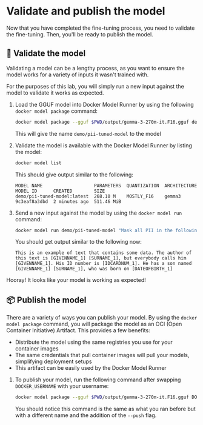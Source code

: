 # Validate and publish the model

Now that you have completed the fine-tuning process, you need to validate the fine-tuning. Then, you'll be ready to publish the model.


## 🧪 Validate the model

Validating a model can be a lengthy process, as you want to ensure the model works for a variety of inputs it wasn't trained with.

For the purposes of this lab, you will simply run a new input against the model to validate it works as expected.

1. Load the GGUF model into Docker Model Runner by using the following `docker model package` command:

    ```bash
    docker model package --gguf $PWD/output/gemma-3-270m-it.F16.gguf demo/pii-tuned-model
    ```

    This will give the name `demo/pii-tuned-model` to the model

2. Validate the model is available with the Docker Model Runner by listing the model:

    ```bash
    docker model list
    ```

    This should give output similar to the following:

    ```plaintext no-copy-button
    MODEL NAME                   PARAMETERS  QUANTIZATION  ARCHITECTURE  MODEL ID      CREATED        SIZE       
    demo/pii-tuned-model:latest  268.10 M    MOSTLY_F16    gemma3        9c3eaf8a3dbd  2 minutes ago  511.46 MiB 
    ```

3. Send a new input against the model by using the `docker model run` command:

    ```bash
    docker model run demo/pii-tuned-model "Mask all PII in the following text. Replace each entity with the exact UPPERCASE label in square brackets (e.g., [PERSON], [EMAIL], [PHONE], [USERNAME], [ADDRESS], [CREDIT_CARD], [TIME], etc.). Preserve all non-PII text, whitespace, ' ' and punctuation exactly. Return ONLY the redacted text. Text: This is an example of text that contains some data. The author of this text is Ignacio López Luna, but everybody calls him Ignasi. His ID number is 123456789. He has a son named Arnau López, who was born on 21-07-2021"
    ```

    You should get output similar to the following now:

    ```plaintext no-copy-button
    This is an example of text that contains some data. The author of this text is [GIVENNAME_1] [SURNAME_1], but everybody calls him [GIVENNAME_1]. His ID number is [IDCARDNUM_1]. He has a son named [GIVENNAME_1] [SURNAME_1], who was born on [DATEOFBIRTH_1]
    ```

Hooray! It looks like your model is working as expected!



## 📦 Publish the model

There are a variety of ways you can publish your model. By using the `docker model package` command, you will package the model as an OCI (Open Container Initiative) Artifact. This provides a few benefits:

- Distribute the model using the same registries you use for your container images
- The same credentials that pull container images will pull your models, simplifying deployment setups
- This artifact can be easily used by the Docker Model Runner

1. To publish your model, run the following command after swapping `DOCKER_USERNAME` with your username:

    ```bash no-run-button
    docker model package --gguf $PWD/output/gemma-3-270m-it.F16.gguf DOCKER_USERNAME/pii-tuned-model --push
    ```

    You should notice this command is the same as what you ran before but with a different name and the addition of the `--push` flag.

